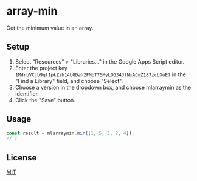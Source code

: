 # array-min

Get the minimum value in an array.

## Setup
1. Select "Resources" > "Libraries..." in the Google Apps Script
editor.
2. Enter the project key `1MdrbVCjb9qfIpkZih14bGDah2FMbT75MyLOG34JtNxACmZ187zcbXuE7` in the "Find a Library" field, and choose "Select". 
3. Choose a version in the dropdown box, and choose mlarraymin as the
identifier. 
4. Click the "Save" button.

## Usage

```js
const result = mlarraymin.min([1, 5, 3, 2, 4]);
// 1
```

## License

  [MIT](./LICENSE)
